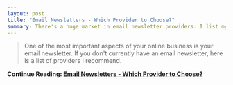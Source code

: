 ```yaml
---
layout: post
title: "Email Newsletters - Which Provider to Choose?"
summary: There's a huge market in email newsletter providers. I list my favorites. You can draw your own conclusions.
---
```


>One of the most important aspects of your online business is your email newsletter. If you don't currently have an email newsletter, here is a list of providers I recommend.

**Continue Reading: [Email Newsletters - Which Provider to Choose?](http://simplicatedweb.com/knowledge/email-newsletters-which-provider-to-choose/)**
